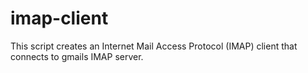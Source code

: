 # imap-client
This script creates an Internet Mail Access Protocol (IMAP) client that connects to gmails IMAP server.
